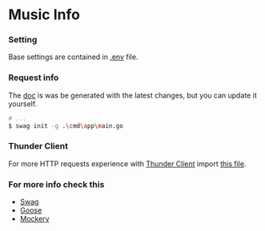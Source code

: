 # Music Info

### Setting
Base settings are contained in [.env](./.env) file.

### Request info
The [doc](./docs/swagger.yaml) is was be generated with the latest changes, but you can update it yourself.
```bash
# ...
$ swag init -g .\cmd\app\main.go
```

### Thunder Client
For more HTTP requests experience with [Thunder Client](https://www.thunderclient.com/) import [this file](thunder-music-info.json).

### For more info check this
* [Swag](https://github.com/swaggo/swag)
* [Goose](https://github.com/pressly/goose)
* [Mockery](https://github.com/vektra/mockery)
